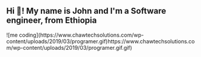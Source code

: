 <h2 align="left">Hi 👋! My name is John and I'm a Software engineer, from Ethiopia</h2>
![me coding](https://www.chawtechsolutions.com/wp-content/uploads/2019/03/programer.gif)https://www.chawtechsolutions.com/wp-content/uploads/2019/03/programer.gif.gif)

